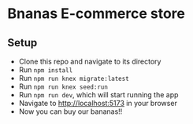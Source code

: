 # Bnanas E-commerce store

## Setup

- Clone this repo and navigate to its directory
- Run ```npm install```
- Run ```npm run knex migrate:latest```
- Run ```npm run knex seed:run```
- Run ```npm run dev```, which will start running the app
- Navigate to [http://localhost:5173](http://localhost:5173) in your browser
- Now you can buy our bananas!!
